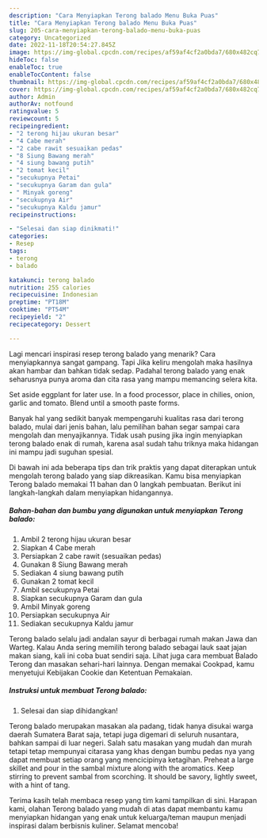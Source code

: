 ```yaml
---
description: "Cara Menyiapkan Terong balado Menu Buka Puas"
title: "Cara Menyiapkan Terong balado Menu Buka Puas"
slug: 205-cara-menyiapkan-terong-balado-menu-buka-puas
category: Uncategorized
date: 2022-11-18T20:54:27.845Z
image: https://img-global.cpcdn.com/recipes/af59af4cf2a0bda7/680x482cq70/terong-balado-foto-resep-utama.jpg
hideToc: false
enableToc: true
enableTocContent: false
thumbnail: https://img-global.cpcdn.com/recipes/af59af4cf2a0bda7/680x482cq70/terong-balado-foto-resep-utama.jpg
cover: https://img-global.cpcdn.com/recipes/af59af4cf2a0bda7/680x482cq70/terong-balado-foto-resep-utama.jpg
author: Admin
authorAv: notfound
ratingvalue: 5
reviewcount: 5
recipeingredient:
- "2 terong hijau ukuran besar"
- "4 Cabe merah"
- "2 cabe rawit sesuaikan pedas"
- "8 Siung Bawang merah"
- "4 siung bawang putih"
- "2 tomat kecil"
- "secukupnya Petai"
- "secukupnya Garam dan gula"
- " Minyak goreng"
- "secukupnya Air"
- "secukupnya Kaldu jamur"
recipeinstructions:

- "Selesai dan siap dinikmati!"
categories:
- Resep
tags:
- terong
- balado

katakunci: terong balado 
nutrition: 255 calories
recipecuisine: Indonesian
preptime: "PT18M"
cooktime: "PT54M"
recipeyield: "2"
recipecategory: Dessert

---
```



Lagi mencari inspirasi resep terong balado yang menarik? Cara menyiapkannya sangat gampang. Tapi Jika keliru mengolah maka hasilnya akan hambar dan bahkan tidak sedap. Padahal terong balado yang enak seharusnya punya aroma dan cita rasa yang mampu memancing selera kita.


Set aside eggplant for later use. In a food processor, place in chilies, onion, garlic and tomato. Blend until a smooth paste forms.

Banyak hal yang sedikit banyak mempengaruhi kualitas rasa dari terong balado, mulai dari jenis bahan, lalu pemilihan bahan segar sampai cara mengolah dan menyajikannya. Tidak usah pusing jika ingin menyiapkan terong balado enak di rumah, karena asal sudah tahu triknya maka hidangan ini mampu jadi suguhan spesial.


Di bawah ini ada beberapa tips dan trik praktis yang dapat diterapkan untuk mengolah terong balado yang siap dikreasikan. Kamu bisa menyiapkan Terong balado memakai 11 bahan dan 0 langkah pembuatan. Berikut ini langkah-langkah dalam menyiapkan hidangannya.

<!--inarticleads1-->

##### Bahan-bahan dan bumbu yang digunakan untuk menyiapkan Terong balado:

1. Ambil 2 terong hijau ukuran besar
1. Siapkan 4 Cabe merah
1. Persiapkan 2 cabe rawit (sesuaikan pedas)
1. Gunakan 8 Siung Bawang merah
1. Sediakan 4 siung bawang putih
1. Gunakan 2 tomat kecil
1. Ambil secukupnya Petai
1. Siapkan secukupnya Garam dan gula
1. Ambil  Minyak goreng
1. Persiapkan secukupnya Air
1. Sediakan secukupnya Kaldu jamur


Terong balado selalu jadi andalan sayur di berbagai rumah makan Jawa dan Warteg. Kalau Anda sering memilih terong balado sebagai lauk saat jajan makan siang, kali ini coba buat sendiri saja. Lihat juga cara membuat Balado Terong dan masakan sehari-hari lainnya. Dengan memakai Cookpad, kamu menyetujui Kebijakan Cookie dan Ketentuan Pemakaian. 

<!--inarticleads2-->

##### Instruksi untuk membuat Terong balado:


1. Selesai dan siap dihidangkan!

Terong balado merupakan masakan ala padang, tidak hanya disukai warga daerah Sumatera Barat saja, tetapi juga digemari di seluruh nusantara, bahkan sampai di luar negeri. Salah satu masakan yang mudah dan murah tetapi tetap mempunyai citarasa yang khas dengan bumbu pedas nya yang dapat membuat setiap orang yang mencicipinya ketagihan. Preheat a large skillet and pour in the sambal mixture along with the aromatics. Keep stirring to prevent sambal from scorching. It should be savory, lightly sweet, with a hint of tang. 

Terima kasih telah membaca resep yang tim kami tampilkan di sini. Harapan kami, olahan Terong balado yang mudah di atas dapat membantu kamu menyiapkan hidangan yang enak untuk keluarga/teman maupun menjadi inspirasi dalam berbisnis kuliner. Selamat mencoba!
